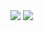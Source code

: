 
<img  src="https://github-readme-stats.vercel.app/api?username=Skayux&show_icons=true&theme=vue-dark">
<img  src="https://github-readme-stats.vercel.app/api/top-langs/?username=skayux&langs_count=8&theme=vue-dark">
